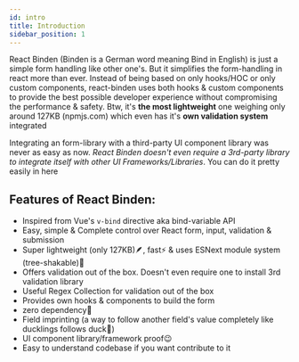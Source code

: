 ```yaml
---
id: intro
title: Introduction
sidebar_position: 1
---
```


React Binden (Binden is a German word meaning Bind in English) is just a simple form handling like other one's. But it simplifies the form-handling in react more than ever. Instead of being based on only hooks/HOC or only custom components, react-binden uses both hooks & custom components to provide the best possible developer experience without compromising the performance & safety. Btw, it's **the most lightweight** one weighing only around 127KB (npmjs.com) which even has it's **own validation system** integrated

Integrating an form-library with a third-party UI component library was never as easy as now. _React Binden doesn't even require a 3rd-party library to integrate itself with other UI Frameworks/Libraries_. You can do it pretty easily in here

## Features of React Binden:

-   Inspired from Vue's `v-bind` directive aka bind-variable API
-   Easy, simple & Complete control over React form, input, validation & submission
-   Super lightweight (only 127KB)🪶, fast⚡ & uses ESNext module system (tree-shakable)🌲
-   Offers validation out of the box. Doesn't even require one to install 3rd validation library
-   Useful Regex Collection for validation out of the box
-   Provides own hooks & components to build the form
-   zero dependency👀
-   Field imprinting (a way to follow another field's value completely like ducklings follows duck🦆)
-   UI component library/framework proof😉
-   Easy to understand codebase if you want contribute to it

